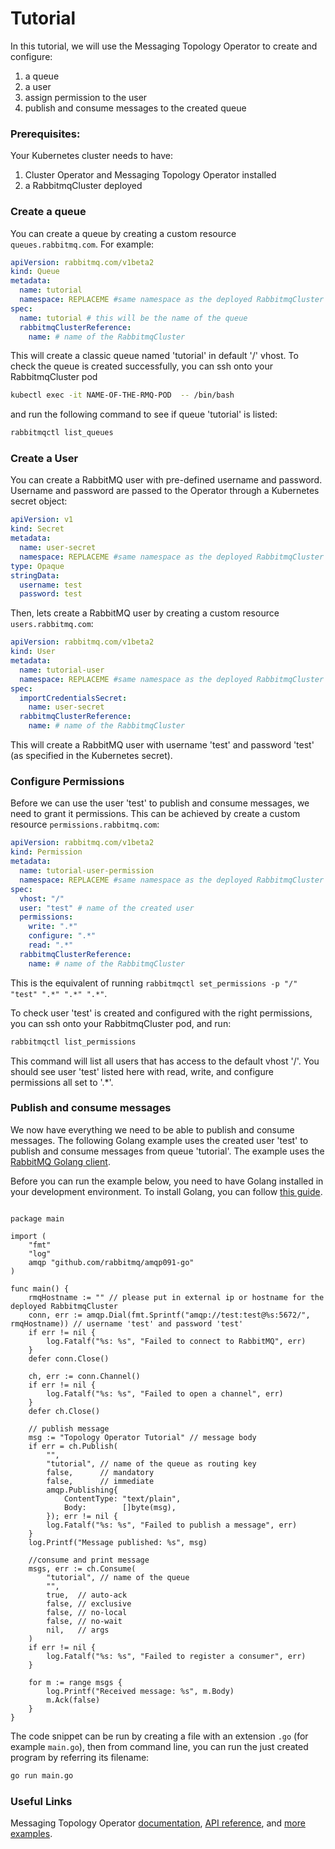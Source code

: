 # Tutorial

In this tutorial, we will use the Messaging Topology Operator to create and configure:
1. a queue
1. a user
1. assign permission to the user
1. publish and consume messages to the created queue

### Prerequisites:
Your Kubernetes cluster needs to have:
1. Cluster Operator and Messaging Topology Operator installed
1. a RabbitmqCluster deployed

### Create a queue

You can create a queue by creating a custom resource `queues.rabbitmq.com`. For example:
```yaml
apiVersion: rabbitmq.com/v1beta2
kind: Queue
metadata:
  name: tutorial
  namespace: REPLACEME #same namespace as the deployed RabbitmqCluster
spec:
  name: tutorial # this will be the name of the queue
  rabbitmqClusterReference:
    name: # name of the RabbitmqCluster
```

This will create a classic queue named 'tutorial' in default '/' vhost. To check the queue is created
successfully, you can ssh onto your RabbitmqCluster pod

```bash
kubectl exec -it NAME-OF-THE-RMQ-POD  -- /bin/bash
```

and run the following command to see if queue 'tutorial' is listed:

```bash
rabbitmqctl list_queues
```

### Create a User

You can create a RabbitMQ user with pre-defined username and password.
Username and password are passed to the Operator through a Kubernetes secret object:
```yaml
apiVersion: v1
kind: Secret
metadata:
  name: user-secret
  namespace: REPLACEME #same namespace as the deployed RabbitmqCluster
type: Opaque
stringData:
  username: test
  password: test
```

Then, lets create a RabbitMQ user by creating a custom resource `users.rabbitmq.com`:
```yaml
apiVersion: rabbitmq.com/v1beta2
kind: User
metadata:
  name: tutorial-user
  namespace: REPLACEME #same namespace as the deployed RabbitmqCluster
spec:
  importCredentialsSecret:
    name: user-secret
  rabbitmqClusterReference:
    name: # name of the RabbitmqCluster
```

This will create a RabbitMQ user with username 'test' and password 'test' (as specified in the Kubernetes secret).

### Configure Permissions

Before we can use the user 'test' to publish and consume messages, we need to grant it permissions.
This can be achieved by create a custom resource `permissions.rabbitmq.com`:
```yaml
apiVersion: rabbitmq.com/v1beta2
kind: Permission
metadata:
  name: tutorial-user-permission
  namespace: REPLACEME #same namespace as the deployed RabbitmqCluster
spec:
  vhost: "/"
  user: "test" # name of the created user
  permissions:
    write: ".*"
    configure: ".*"
    read: ".*"
  rabbitmqClusterReference:
    name: # name of the RabbitmqCluster
```

This is the equivalent of running `rabbitmqctl set_permissions -p "/" "test" ".*" ".*" ".*"`.

To check user 'test' is created and configured with the right permissions, you can ssh onto your
RabbitmqCluster pod, and run:
```bash
rabbitmqctl list_permissions
```
This command will list all users that has access to the default vhost '/'. You should see user 'test' listed
here with read, write, and configure permissions all set to '.*'.

### Publish and consume messages

We now have everything we need to be able to publish and consume messages. The following Golang example
uses the created user 'test' to publish and consume messages from queue 'tutorial'. The example uses the [RabbitMQ
Golang client](https://github.com/rabbitmq/amqp091-go).

Before you can run the example below, you need to have Golang installed in your development environment. To install Golang, you can follow [this guide](https://golang.org/doc/install).

```golang

package main

import (
	"fmt"
	"log"
	amqp "github.com/rabbitmq/amqp091-go"
)

func main() {
	rmqHostname := "" // please put in external ip or hostname for the deployed RabbitmqCluster
	conn, err := amqp.Dial(fmt.Sprintf("amqp://test:test@%s:5672/", rmqHostname)) // username 'test' and password 'test'
	if err != nil {
		log.Fatalf("%s: %s", "Failed to connect to RabbitMQ", err)
	}
	defer conn.Close()

	ch, err := conn.Channel()
	if err != nil {
		log.Fatalf("%s: %s", "Failed to open a channel", err)
	}
	defer ch.Close()

	// publish message
	msg := "Topology Operator Tutorial" // message body
	if err = ch.Publish(
		"",
		"tutorial", // name of the queue as routing key
		false,      // mandatory
		false,      // immediate
		amqp.Publishing{
			ContentType: "text/plain",
			Body:        []byte(msg),
		}); err != nil {
		log.Fatalf("%s: %s", "Failed to publish a message", err)
	}
	log.Printf("Message published: %s", msg)

	//consume and print message
	msgs, err := ch.Consume(
		"tutorial", // name of the queue
		"",
		true,  // auto-ack
		false, // exclusive
		false, // no-local
		false, // no-wait
		nil,   // args
	)
	if err != nil {
		log.Fatalf("%s: %s", "Failed to register a consumer", err)
	}

	for m := range msgs {
		log.Printf("Received message: %s", m.Body)
		m.Ack(false)
	}
}
```

The code snippet can be run by creating a file with an extension `.go` (for example `main.go`), then from command line,
you can run the just created program by referring its filename:

```bash
go run main.go
```

### Useful Links

Messaging Topology Operator [documentation](https://www.rabbitmq.com/kubernetes/operator/operator-overview.html#topology-operator), [API reference](https://github.com/rabbitmq/messaging-topology-operator/blob/main/docs/api/rabbitmq.com.ref.asciidoc), and [more examples](https://github.com/rabbitmq/messaging-topology-operator/tree/main/docs/examples).
